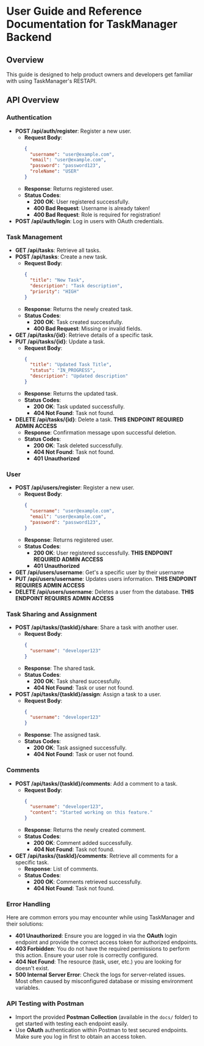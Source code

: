# User Guide and Reference Documentation for TaskManager Backend

## Overview
This guide is designed to help product owners and developers get familiar with using TaskManager's RESTAPI.
## API Overview

### Authentication
- **POST /api/auth/register**: Register a new user.
  - **Request Body**:
    ```json
    {
      "username": "user@example.com",
      "email": "user@example.com",
      "password": "password123",
      "roleName": "USER"      
    }
    ```
  - **Response**: Returns registered user.
  - **Status Codes**:
    - **200 OK**: User registered successfully.
    - **400 Bad Request**: Username is already taken!
    - **400 Bad Request**: Role is required for registration!
- **POST /api/auth/login**: Log in users with OAuth credentials.

### Task Management
- **GET /api/tasks**: Retrieve all tasks.
- **POST /api/tasks**: Create a new task.
  - **Request Body**:
    ```json
    {
      "title": "New Task",
      "description": "Task description",
      "priority": "HIGH"
    }
    ```
  - **Response**: Returns the newly created task.
  - **Status Codes**:
    - **200 OK**: Task created successfully.
    - **400 Bad Request**: Missing or invalid fields.
- **GET /api/tasks/{id}**: Retrieve details of a specific task.
- **PUT /api/tasks/{id}**: Update a task.
  - **Request Body**:
    ```json
    {
      "title": "Updated Task Title",
      "status": "IN_PROGRESS",
      "description": "Updated description"
    }
    ```
  - **Response**: Returns the updated task.
  - **Status Codes**:
    - **200 OK**: Task updated successfully.
    - **404 Not Found**: Task not found.
- **DELETE /api/tasks/{id}**: Delete a task. **THIS ENDPOINT REQUIRED ADMIN ACCESS**
  - **Response**: Confirmation message upon successful deletion.
  - **Status Codes**:
    - **200 OK**: Task deleted successfully.
    - **404 Not Found**: Task not found.
    - **401 Unauthorized**

### User
- **POST /api/users/register**: Register a new user.
  - **Request Body**:
    ```json
    {
      "username": "user@example.com",
      "email": "user@example.com",
      "password": "password123",   
    }
    ```
  - **Response**: Returns registered user.
  - **Status Codes**:
    - **200 OK**: User registered successfully. **THIS ENDPOINT REQUIRED ADMIN ACCESS**
    - **401 Unauthorized**
- **GET /api/users/username**: Get's a specific user by their username
- **PUT /api/users/username**: Updates users information. **THIS ENDPOINT REQUIRES ADMIN ACCESS**
- **DELETE /api/users/username**: Deletes a user from the database. **THIS ENDPOINT REQUIRES ADMIN ACCESS**

### Task Sharing and Assignment
- **POST /api/tasks/{taskId}/share**: Share a task with another user.
  - **Request Body**:
    ```json
    {
      "username": "developer123"
    }
    ```
  - **Response**: The shared task.
  - **Status Codes**:
    - **200 OK**: Task shared successfully.
    - **404 Not Found**: Task or user not found.
- **POST /api/tasks/{taskId}/assign**: Assign a task to a user.
  - **Request Body**:
    ```json
    {
      "username": "developer123"
    }
    ```
  - **Response**: The assigned task.
  - **Status Codes**:
    - **200 OK**: Task assigned successfully.
    - **404 Not Found**: Task or user not found.

### Comments
- **POST /api/tasks/{taskId}/comments**: Add a comment to a task.
  - **Request Body**:
    ```json
    {
      "username": "developer123",
      "content": "Started working on this feature."
    }
    ```
  - **Response**: Returns the newly created comment.
  - **Status Codes**:
    - **200 OK**: Comment added successfully.
    - **404 Not Found**: Task not found.
- **GET /api/tasks/{taskId}/comments**: Retrieve all comments for a specific task.
  - **Response**: List of comments.
  - **Status Codes**:
    - **200 OK**: Comments retrieved successfully.
    - **404 Not Found**: Task not found.

### Error Handling
Here are common errors you may encounter while using TaskManager and their solutions:

- **401 Unauthorized**: Ensure you are logged in via the **OAuth** login endpoint and provide the correct access token for authorized endpoints.
- **403 Forbidden**: You do not have the required permissions to perform this action. Ensure your user role is correctly configured.
- **404 Not Found**: The resource (task, user, etc.) you are looking for doesn't exist.
- **500 Internal Server Error**: Check the logs for server-related issues. Most often caused by misconfigured database or missing environment variables.

### API Testing with Postman
- Import the provided **Postman Collection** (available in the `docs/` folder) to get started with testing each endpoint easily.
- Use **OAuth** authentication within Postman to test secured endpoints. Make sure you log in first to obtain an access token.
